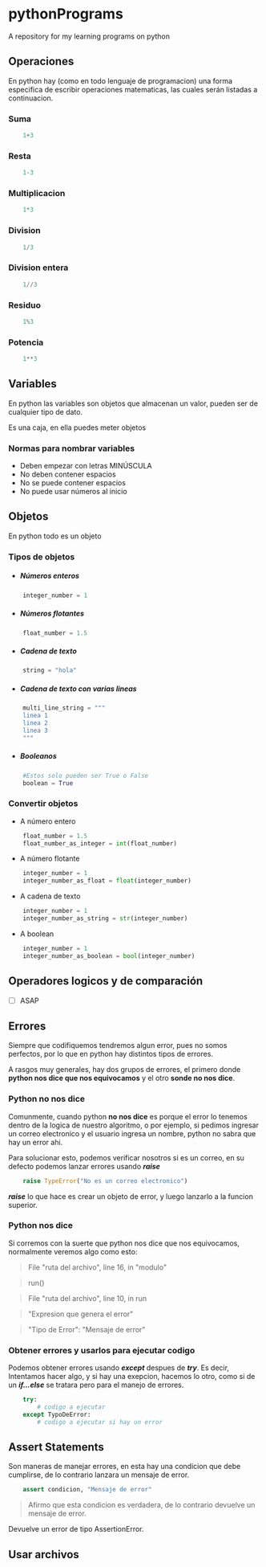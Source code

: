 # pythonPrograms
A repository for my learning programs on python

## Operaciones
En python hay (como en todo lenguaje de programacion) una forma especifica de escribir operaciones matematicas, las cuales serán listadas a continuacion.

### Suma
```python
    1+3
```
### Resta
```python
    1-3
```
### Multiplicacion
```python
    1*3
```
### Division
```python
    1/3
```
### Division entera
```python
    1//3
```
### Residuo
```python
    1%3
```
### Potencia
```python
    1**3
```

## Variables
En python las variables son objetos que almacenan un valor, pueden ser de cualquier tipo de dato.

Es una caja, en ella puedes meter objetos

### Normas para nombrar variables
- Deben empezar con letras MINÚSCULA
- No deben contener espacios
- No se puede contener espacios
- No puede usar números al inicio


## Objetos
En python todo es un objeto
### Tipos de objetos
- ##### Números enteros
```python
    integer_number = 1
```
- ##### Números flotantes
```python
    float_number = 1.5
```
- ##### Cadena de texto
```python
    string = "hola"
```
- ##### Cadena de texto con varias lineas
```python
    multi_line_string = """
    linea 1
    linea 2
    linea 3
    """
```
- ##### Booleanos
```python
    #Estos solo pueden ser True o False
    boolean = True
```
### Convertir objetos
- A número entero
```python
    float_number = 1.5
    float_number_as_integer = int(float_number)
```
- A número flotante
```python
    integer_number = 1
    integer_number_as_float = float(integer_number)
```
- A cadena de texto
```python
    integer_number = 1
    integer_number_as_string = str(integer_number)
```
- A boolean
```python
    integer_number = 1
    integer_number_as_boolean = bool(integer_number)
```


## Operadores logicos y de comparación
- [ ] ASAP

## Errores
Siempre que codifiquemos tendremos algun error, pues no somos perfectos, por lo que en python hay distintos tipos de errores.

A rasgos muy generales, hay dos grupos de errores, el primero donde **python nos dice que nos equivocamos** y el otro **sonde no nos dice**.

### Python no nos dice
Comunmente, cuando python **no nos dice** es porque el error lo tenemos dentro de la logica de nuestro algoritmo, o por ejemplo, si pedimos ingresar un correo electronico y el usuario ingresa un nombre, python no sabra que hay un error ahi.

Para solucionar esto, podemos verificar nosotros si es un correo, en su defecto podemos lanzar errores usando ***raise***
```python
    raise TypeError("No es un correo electronico")
```
***raise*** lo que hace es crear un objeto de error, y luego lanzarlo a la funcion superior.

### Python nos dice
Si corremos con la suerte que python nos dice que nos equivocamos, normalmente veremos algo como esto: 

> File "ruta del archivo", line 16, in "modulo"

>   run()

>  File "ruta del archivo", line 10, in run

>    "Expresion que genera el error"

>"Tipo de Error": "Mensaje de error"

### Obtener errores y usarlos para ejecutar codigo
Podemos obtener errores usando ***except*** despues de ***try***.
Es decir, Intentamos hacer algo, y si hay una exepcion, hacemos lo otro, como si de un ***if...else*** se tratara pero para el manejo de errores.
```python
    try:
        # codigo a ejecutar
    except TypoDeError:
        # codigo a ejecutar si hay un error
```

## Assert Statements
Son maneras de manejar errores, en esta hay una condicion que debe cumplirse, de lo contrario lanzara un mensaje de error.
```python
    assert condicion, "Mensaje de error"
```
>Afirmo que esta condicion es verdadera, de lo contrario devuelve un mensaje de error.

Devuelve un error de tipo AssertionError.

## Usar archivos
